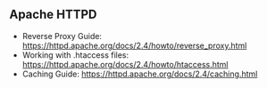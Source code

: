 ## Apache HTTPD

- Reverse Proxy Guide: https://httpd.apache.org/docs/2.4/howto/reverse_proxy.html
- Working with .htaccess files: https://httpd.apache.org/docs/2.4/howto/htaccess.html
- Caching Guide: https://httpd.apache.org/docs/2.4/caching.html
